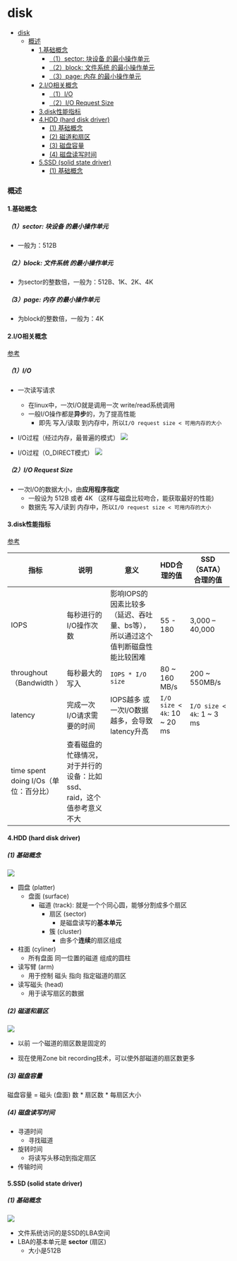 # disk

<!-- @import "[TOC]" {cmd="toc" depthFrom=1 depthTo=6 orderedList=false} -->
<!-- code_chunk_output -->

- [disk](#disk)
    - [概述](#概述)
      - [1.基础概念](#1基础概念)
        - [（1）sector: 块设备 的最小操作单元](#1sector-块设备-的最小操作单元)
        - [（2）block: 文件系统 的最小操作单元](#2block-文件系统-的最小操作单元)
        - [（3）page: 内存 的最小操作单元](#3page-内存-的最小操作单元)
      - [2.I/O相关概念](#2io相关概念)
        - [（1）I/O](#1io)
        - [（2）I/O Request Size](#2io-request-size)
      - [3.disk性能指标](#3disk性能指标)
      - [4.HDD (hard disk driver)](#4hdd-hard-disk-driver)
        - [(1) 基础概念](#1-基础概念)
        - [(2) 磁道和扇区](#2-磁道和扇区)
        - [(3) 磁盘容量](#3-磁盘容量)
        - [(4) 磁盘读写时间](#4-磁盘读写时间)
      - [5.SSD (solid state driver)](#5ssd-solid-state-driver)
        - [(1) 基础概念](#1-基础概念-1)

<!-- /code_chunk_output -->

### 概述

#### 1.基础概念

##### （1）sector: 块设备 的最小操作单元
* 一般为：512B

##### （2）block: 文件系统 的最小操作单元
* 为sector的整数倍，一般为：512B、1K、2K、4K

##### （3）page: 内存 的最小操作单元
* 为block的整数倍，一般为：4K

#### 2.I/O相关概念

[参考](./imgs/https://medium.com/databasss/on-disk-io-part-1-flavours-of-io-8e1ace1de017)

##### （1）I/O
* 一次读写请求
  * 在linux中，一次I/O就是调用一次 write/read系统调用
  * 一般I/O操作都是**异步**的，为了提高性能
    * 即先 写入/读取 到内存中，所以`I/O request size < 可用内存的大小`

* I/O过程（经过内存，最普遍的模式）
![](./imgs/overview_01.png)

* I/O过程（O_DIRECT模式）
![](./imgs/overview_02.png)

##### （2）I/O Request Size
* 一次I/O的数据大小，由**应用程序指定**
  * 一般设为  512B 或者 4K （这样与磁盘比较吻合，能获取最好的性能)
  * 数据先 写入/读到 内存中，所以`I/O request size < 可用内存的大小`

#### 3.disk性能指标

[参考](https://louwrentius.com/understanding-storage-performance-iops-and-latency.html)

|指标|说明|意义|HDD合理的值|SSD（SATA）合理的值|
|-|-|-|-|-|
|IOPS|每秒进行的I/O操作次数|影响IOPS的因素比较多（延迟、吞吐量、bs等），所以通过这个值判断磁盘性能比较困难|55 - 180|3,000 – 40,000|
|throughout（Bandwidth ）|每秒最大的写入|`IOPS * I/O size`|80 ~ 160 MB/s|200 ~ 550MB/s|
|latency|完成一次I/O请求需要的时间|IOPS越多 或 一次I/O数据越多，会导致latency升高|`I/O size < 4k`: 10 ~ 20 ms|`I/O size < 4k`: 1 ~ 3 ms|
|time spent doing I/Os（单位：百分比）|查看磁盘的忙碌情况，对于并行的设备：比如ssd、raid，这个值参考意义不大||

#### 4.HDD (hard disk driver)

##### (1) 基础概念

![](./imgs/disk_02.png)

* 圆盘  (platter)
  * 盘面 (surface)
    * 磁道 (track): 就是一个个同心圆，能够分割成多个扇区
      * 扇区 (sector)
        * 是磁盘读写的**基本单元**
      * 簇 (cluster)
        * 由多个**连续**的扇区组成
* 柱面 (cyliner)
  * 所有盘面 同一位置的磁道 组成的圆柱
* 读写臂 (arm)
  * 用于控制 磁头 指向 指定磁道的扇区
* 读写磁头 (head)
  * 用于读写扇区的数据

##### (2) 磁道和扇区

![](./imgs/disk_03.png)

* 以前 一个磁道的扇区数是固定的

* 现在使用Zone bit recording技术，可以使外部磁道的扇区数更多

##### (3) 磁盘容量
磁盘容量 = 磁头 (盘面) 数 * 扇区数 * 每扇区大小

##### (4) 磁盘读写时间
* 寻道时间
  * 寻找磁道
* 旋转时间
  * 将读写头移动到指定扇区
* 传输时间

#### 5.SSD (solid state driver)

##### (1) 基础概念

![](./imgs/disk_04.png)

* 文件系统访问的是SSD的LBA空间
* LBA的基本单元是 **sector** (扇区)
  * 大小是512B
